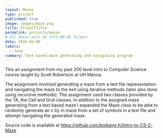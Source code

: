 ```yaml
---
layout: Mazes
type: project
published: true
image: images/maze.png
title: ProjectTitle
permalink: projects/mazes
# All dates must be YYYY-MM-DD format!
date: 2016-03-09
labels:
  - Java
summary: Text based maze generating and navigating program
---
```


This an assignment from my past 200 level intro to Computer Science course taught by Scott Robertson at UH Manoa.

The assignment involved generating a maze from a text file representation and navigating the maze to the exit using iterative methods (later also done using recursive methods). The assignment used two classes provided by the TA, the Cell and Grid classes.
In addition to the assigned maze generating from a text based maze I expanded the Maze class to be able to randomly generate an n by m maze from a set of symbols in a text file and attempt navigating the generated maze.

Source code is available at https://github.com/bmkang-hi/Intro-to-CS-2-Maze



